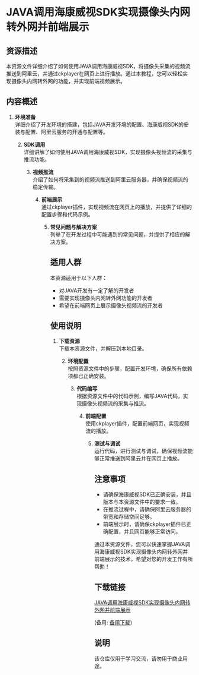 # JAVA调用海康威视SDK实现摄像头内网转外网并前端展示

## 资源描述

本资源文件详细介绍了如何使用JAVA调用海康威视SDK，将摄像头采集的视频流推送到阿里云，并通过ckplayer在网页上进行播放。通过本教程，您可以轻松实现摄像头内网转外网的功能，并实现前端视频展示。

## 内容概述

1. **环境准备**  
   详细介绍了开发环境的搭建，包括JAVA开发环境的配置、海康威视SDK的安装与配置、阿里云服务的开通与配置等。

   2. **SDK调用**  
      详细讲解了如何使用JAVA调用海康威视SDK，实现摄像头视频流的采集与推流功能。

      3. **视频推流**  
         介绍了如何将采集到的视频流推送到阿里云服务器，并确保视频流的稳定传输。

         4. **前端展示**  
            通过ckplayer插件，实现视频流在网页上的播放，并提供了详细的配置步骤和代码示例。

            5. **常见问题与解决方案**  
               列举了在开发过程中可能遇到的常见问题，并提供了相应的解决方案。

               ## 适用人群

               本资源适用于以下人群：

               - 对JAVA开发有一定了解的开发者
               - 需要实现摄像头内网转外网功能的开发者
               - 希望在前端网页上展示摄像头视频流的开发者

               ## 使用说明

               1. **下载资源**  
                  下载本资源文件，并解压到本地目录。

                  2. **环境配置**  
                     按照资源文件中的步骤，配置开发环境，确保所有依赖项都已正确安装。

                     3. **代码编写**  
                        根据资源文件中的代码示例，编写JAVA代码，实现摄像头视频流的采集与推流。

                        4. **前端配置**  
                           使用ckplayer插件，配置前端网页，实现视频流的播放。

                           5. **测试与调试**  
                              运行代码，进行测试与调试，确保视频流能够正常推送到阿里云并在网页上播放。

                              ## 注意事项

                              - 请确保海康威视SDK已正确安装，并且版本与本资源文件中的要求一致。
                              - 在推流过程中，请确保阿里云服务器的带宽和存储空间足够。
                              - 前端展示时，请确保ckplayer插件已正确配置，并且网页能够正常访问。

                              通过本资源文件，您可以快速掌握JAVA调用海康威视SDK实现摄像头内网转外网并前端展示的技术，希望对您的开发工作有所帮助！

                              ## 下载链接
                              [JAVA调用海康威视SDK实现摄像头内网转外网并前端展示](https://pan.quark.cn/s/cd23d89429df) 

                              (备用: [备用下载](https://pan.baidu.com/s/1fZIPv2oY-Ue92lvC7VHIMQ?pwd=1234))

                              ## 说明

                              该仓库仅用于学习交流，请勿用于商业用途。
